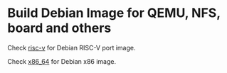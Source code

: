 # Build Debian Image for QEMU, NFS, board and others

Check [risc-v](./risc-v/README.md) for Debian RISC-V port image.

Check [x86_64](./x86_64/README.md) for Debian x86 image.
